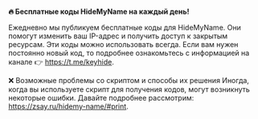 **🔥 Бесплатные коды HideMyName на каждый день!**

Ежедневно мы публикуем бесплатные коды для HideMyName. Они помогут изменить ваш IP-адрес и получить доступ к закрытым ресурсам. Эти коды можно использовать всегда. Если вам нужен постоянно новый код, то подробнее ознакомьтесь с информацией на канале 👉 https://t.me/keyhide.

❌ Возможные проблемы со скриптом и способы их решения
Иногда, когда вы используете скрипт для получения кодов, могут возникнуть некоторые ошибки. Давайте подробнее рассмотрим: https://zsay.ru/hidemy-name/#print.
